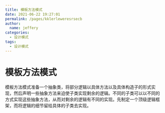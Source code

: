 ```yaml
---
title: 模板方法模式
date: 2021-06-22 19:27:01
permalink: /pages/kklerleweresrsecb
author: 
  name: jeffery
categories: 
  - 设计模式
tags: 
  - 设计模式
---
```


# 模板方法模式

模板方法模式准备一个抽象类，将部分逻辑以具体方法以及具体构造子的形式实现，然后声明一些抽象方法来迫使子类实现剩余的逻辑。不同的子类可以以不同的方式实现这些抽象方法，从而对剩余的逻辑有不同的实现。先制定一个顶级逻辑框架，而将逻辑的细节留给具体的子类去实现。

